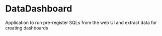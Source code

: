 # DataDashboard
Application to run pre-register SQLs from the web UI and extract data for creating dashboards
